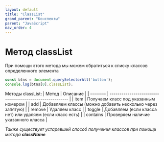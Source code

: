 ```yaml
---
layout: default
title: "ClassList"
grand_parent: "Конспекты"
parent: "JavaScript"
nav_order: 4
---
```


# Метод classList

При помощи этого метода мы можем обратиться к списку классов определенного элемента

```javascript
const btns = document.querySelectorAll('button');
console.log(btns[0].classList);
```

Методы classList:
| Метод    | Описание                                                  |
| -------- | --------------------------------------------------------- |
| item     | Получаем класс под указанным номером                      |
| add      | Добавляем классы (можно добавить несколько через запятую) |
| remove   | Удаляем класс                                             |
| toggle   | Добавляем (если класса нет) или удаляем (если класс есть) |
| contains | Проверяем наличие указанного класса                       |

*Также существует устаревший способ получения классов при помощи метода **className***

